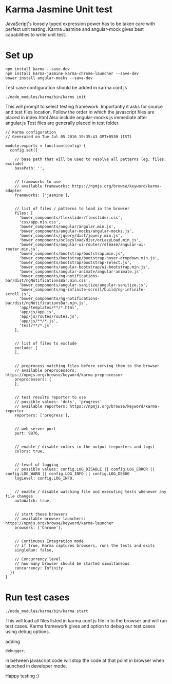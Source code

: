 # Karma Jasmine Unit test
JavaScript's loosely typed expression power has to be taken care with perfect unit testing. Karma Jasmine and angular-mock gives best capabilities to write unit test.

# Set up
```
npm install karma --save-dev
npm install karma-jasmine karma-chrome-launcher --save-dev
bower install angular-mocks --save-dev
```

Test case configuration should be added in karma.conf.js

```
./node_modules/karma/bin/karms init
```
This will prompt to select testing framework. 
Importantly it asks for source and test files location. Follow the order in which the javascript files are placed in index.html
Also include angular-mocks.js immediate after angular.js
Test files are generally placed in test folder.

```
// Karma configuration
// Generated on Tue Jul 05 2016 19:35:43 GMT+0530 (IST)

module.exports = function(config) {
  config.set({

    // base path that will be used to resolve all patterns (eg. files, exclude)
    basePath: '',


    // frameworks to use
    // available frameworks: https://npmjs.org/browse/keyword/karma-adapter
    frameworks: ['jasmine'],


    // list of files / patterns to load in the browser
    files: [
      'bower_components/flexslider/flexslider.css',
      'css/app.min.css',
      'bower_components/angular/angular.min.js',
      'bower_components/angular-mocks/angular-mocks.js',
      'bower_components/jquery/dist/jquery.min.js',
      'bower_components/oclazyload/dist/ocLazyLoad.min.js',
      'bower_components/angular-ui-router/release/angular-ui-router.min.js',
      'bower_components/bootstrap/bootstrap.min.js',
      'bower_components/bootstrap/bootstrap-hover-dropdown.min.js',
      'bower_components/bootstrap/bootstrap-select.js',
      'bower_components/angular-bootstrap/ui-bootstrap.min.js',
      'bower_components/angular-animate/angular-animate.js',
      'bower_components/ng-notifications-bar/dist/ngNotificationsBar.min.css',
      'bower_components/angular-sanitize/angular-sanitize.js',
      'bower_components/ng-infinite-scroll/build/ng-infinite-scroll.js',
      'bower_components/ng-notifications-bar/dist/ngNotificationsBar.min.js',
      'app/templates/**/*.html',
      'app/js/app.js',
      'app/js/routes/routes.js',
      'app/js/**/*.js',
      'test/**/*.js'
    ],


    // list of files to exclude
    exclude: [
    ],


    // preprocess matching files before serving them to the browser
    // available preprocessors: https://npmjs.org/browse/keyword/karma-preprocessor
    preprocessors: {
    },


    // test results reporter to use
    // possible values: 'dots', 'progress'
    // available reporters: https://npmjs.org/browse/keyword/karma-reporter
    reporters: ['progress'],


    // web server port
    port: 9876,


    // enable / disable colors in the output (reporters and logs)
    colors: true,


    // level of logging
    // possible values: config.LOG_DISABLE || config.LOG_ERROR || config.LOG_WARN || config.LOG_INFO || config.LOG_DEBUG
    logLevel: config.LOG_INFO,


    // enable / disable watching file and executing tests whenever any file changes
    autoWatch: true,


    // start these browsers
    // available browser launchers: https://npmjs.org/browse/keyword/karma-launcher
    browsers: ['Chrome'],


    // Continuous Integration mode
    // if true, Karma captures browsers, runs the tests and exits
    singleRun: false,

    // Concurrency level
    // how many browser should be started simultaneous
    concurrency: Infinity
  })
}
```

# Run test cases
```
./node_modules/karma/bin/karma start
```
This will load all files listed in karma.conf.js file in to the browser and will run test cases.
Karma framework gives and option to debug our test cases using debug options.

adding 
```
debugger;
```
in between javascript code will stop the code at that point in browser when launched in developer mode.

Happy testing :)
